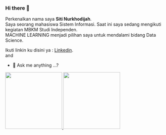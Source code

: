 ### Hi there 👋
Perkenalkan nama saya **Siti Nurkhodijah**.\
Saya seorang mahasiswa Sistem Informasi.
Saat ini saya sedang mengikuti kegiatan MBKM Studi Independen.\
MACHINE LEARNING menjadi pilihan saya untuk mendalami bidang Data Science. 

Ikuti linkin ku disini ya : 
[Linkedin](https://www.linkedin.com/in/).\
and
- 💬 Ask me anything ...?


<p align="left">
<a href="https://github.com/Snkhodijah">
  <img height="180em" src="https://github-readme-stats-eight-theta.vercel.app/api?username=Snkhodijah&show_icons=true&theme=algolia&include_all_commits=true&count_private=true"/>
  <img height="180em" src="https://github-readme-stats-eight-theta.vercel.app/api/top-langs/?username=Snkhodijah&layout=compact&langs_count=8&theme=algolia"/>
</a>
</p>

<!--
**Snkhodijah/Snkhodijah** is a ✨ _special_ ✨ repository because its `README.md` (this file) appears on your GitHub profile.

Here are some ideas to get you started:

- 🔭 I’m currently working on ...
- 🌱 I’m currently learning ...
- 👯 I’m looking to collaborate on ...
- 🤔 I’m looking for help with ...
- 💬 Ask me about ...
- 📫 How to reach me: ...
- 😄 Pronouns: ...
- ⚡ Fun fact: ...
-->

